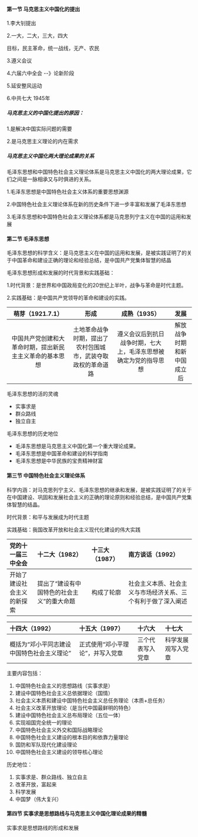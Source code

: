 #### 第一节  马克思主义中国化的提出

1.李大钊提出

2.一大，二大，三大，四大

目标，民主革命，统一战线，无产、农民

3.遵义会议

4.六届六中全会 --》论新阶段

5.延安整风运动

6.中共七大 1945年

##### 马克思主义的中国化提出的原因：

1.是解决中国实际问题的需要

2.是马克思主义理论的内在需求

##### 马克思主义中国化两大理论成果的关系

毛泽东思想和中国特色社会主义理论体系是马克思主义中国化的两大理论成果，它们之间是一脉相承又与时俱进的关系。

1.毛泽东思想是中国特色社会主义体系的重要思想渊源

2.中国特色社会主义理论体系在新的历史条件下进一步丰富和发展了毛泽东思想

3.毛泽东思想和中国特色社会主义理论体系都是马克思列宁主义在中国的运用和发展

#### 第二节 毛泽东思想

毛泽东思想的科学含义：是马克思主义在中国的运用和发展，是被实践证明了的关于中国革命和建设正确的理论和经验总结，是中国共产党集体智慧的结晶

毛泽东思想形成和发展的时代背景和实践基础：

1.时代背景：是世界和中国政局变化的20世纪上半叶，战争与革命是时代主题。

2.实践基础：是中国共产党领导的革命和建设的实践。

| 萌芽（1921.7.1） | 形成 | 成熟（1935） | 发展 |
| :---: | :---: | :---: | :---: |
| 中国共产党创建和大革命时期，提出新民主主义革命的基本思想 | 土地革命战争时期，提出了农村包围城市，武装夺取政权的革命道路 | 遵义会议后到抗日战争时期，七大上，毛泽东思想被确定为党的指导思想 | 解放战争时期和新中国成立后 |

毛泽东思想的活的灵魂

* 实事求是
* 群众路线
* 独立自主

毛泽东思想的历史地位

* 毛泽东思想是马克思主义中国化第一个重大理论成果。
* 毛泽东思想是中国革命和建设的科学指南
* 毛泽东思想是中华民族的宝贵精神财富

#### 第三节 中国特色社会主义理论体系

科学内涵：对马克思列宁主义、毛泽东思想的继承和发展，是被实践证明了的关于在中国建设、巩固和发展社会主义的正确的理论原则和经验总结，是中国共产党集体智慧的结晶。

时代背景：和平与发展成为时代主题

实践基础：我国改革开放和社会主义现代化建设的伟大实践

| 党的十一届三中全会 | 十二大（1982） | 十三大（1987） | 南方谈话（1992） |
| :--- | :--- | :--- | :--- |
| 开始了建设社会主义的新探索 | 提出了“建设有中国特色的社会主义”的重大命题 | 构成了轮廓 | 社会主义本质、社会主义与市场经济关系、三个有利于做了深入阐述 |

| 十四大（1992） | 十五大（1997） | 十六大 | 十七大 |
| :--- | :--- | :--- | :--- |
| 概括为“邓小平同志建设中国特色社会主义理论” | 正式使用“邓小平理论”，并写入党章 | 三个代表写入党章 | 科学发展观写入党章 |

主要内容包括：

1. 中国特色社会主义的思想路线（实事求是）
2. 建设中国特色社会主义总依据理论（国情）
3. 社会主义本质和建设中国特色社会主义总任务理论（本质+总任务）
4. 社会主义改革开放理论（是当代中国最鲜明的特色）
5. 建设中国特色社会主义总布局理论（五位一体）
6. 实现祖国完全统一的理论
7. 中国特色社会主义外交和国际战略理论
8. 中国特色社会主义建设的根本目的和依靠力量理论
9. 国防和军队现代化建设理论
10. 中国特色社会主义建设的领导核心理论

历史地位：

1. 实事求是、群众路线、独立自主
2. 改革开放，富起来
3. 科学发展
4. 中国梦（伟大复兴）

#### 第四节 实事求是思想路线与马克思主义中国化理论成果的精髓

实事求是思想路线的形成和发展



